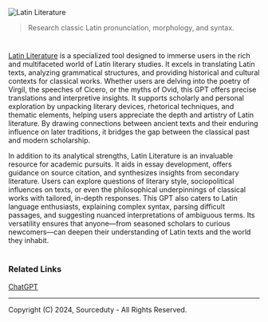 ![Latin Literature](https://github.com/user-attachments/assets/869048c3-a96d-4d0f-ab8d-caa443f690c1)

> Research classic Latin pronunciation, morphology, and syntax.
#

[Latin Literature](https://chatgpt.com/g/g-674ca02fc03c8191aa18ca1c1432955d-latin-literature) is a specialized tool designed to immerse users in the rich and multifaceted world of Latin literary studies. It excels in translating Latin texts, analyzing grammatical structures, and providing historical and cultural contexts for classical works. Whether users are delving into the poetry of Virgil, the speeches of Cicero, or the myths of Ovid, this GPT offers precise translations and interpretive insights. It supports scholarly and personal exploration by unpacking literary devices, rhetorical techniques, and thematic elements, helping users appreciate the depth and artistry of Latin literature. By drawing connections between ancient texts and their enduring influence on later traditions, it bridges the gap between the classical past and modern scholarship.

In addition to its analytical strengths, Latin Literature is an invaluable resource for academic pursuits. It aids in essay development, offers guidance on source citation, and synthesizes insights from secondary literature. Users can explore questions of literary style, sociopolitical influences on texts, or even the philosophical underpinnings of classical works with tailored, in-depth responses. This GPT also caters to Latin language enthusiasts, explaining complex syntax, parsing difficult passages, and suggesting nuanced interpretations of ambiguous terms. Its versatility ensures that anyone—from seasoned scholars to curious newcomers—can deepen their understanding of Latin texts and the world they inhabit.

#
### Related Links

[ChatGPT](https://github.com/sourceduty/ChatGPT/tree/main)

***
Copyright (C) 2024, Sourceduty - All Rights Reserved.
